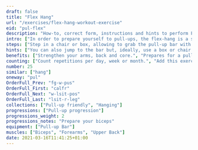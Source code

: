 ```yaml
---
draft: false
title: "Flex Hang"
url: "/exercises/flex-hang-workout-exercise"
eid: "pul-flex"
description: "How-to, correct form, instructions and hints to perform Flex Hang. Similar exercises and video demo"
intro: ["In order to prepare yourself to pull-ups, the flex-hang is a starting exercise that will strengthen all muscles used when proper pulling."]
steps: ["Step in a chair or box, allowing to grab the pull-up bar with your elbows bent, chin above the bar, and without effort.", "Step forward, keeping the elbows in the bent position and sustaining your body only with the arms.", "Return to the chair or box after holding this position for a few seconds."]
hints: ["You can also jump to the bar but, ideally, use a box or chair to climb on.", "Avoid balancing. Keep your body steady.", "In a lower pull-up bar, say in the door, bet your knees to put all weight in your arms."]
benefits: ["Strengthen your arms, back and core.", "Prepares for a pull-up."]
counting: ["Count repetitions per day, week or month.", "Add this exercise to the list of Pull-up friendly you use, count them at well as negative pull-ups."]
number: 25
similar: ["hang"]
oneway: "pul"
OrderFull_Prev: "fg-w-pus"
OrderFull_First: "calfr"
OrderFull_Next: "w-lsit-pos"
OrderFull_Last: "lsit-r-leg"
collections: ["Pull-up friendly", "Hanging"]
progressions: ["Pull-up progression"]
progressions_weight: 2
progressions_notes: "Prepare your biceps"
equipment: ["Pull-up Bar"]
muscles: ["Biceps", "Forearms", "Upper Back"]
date: 2021-03-16T11:41:25+01:00
---
```

